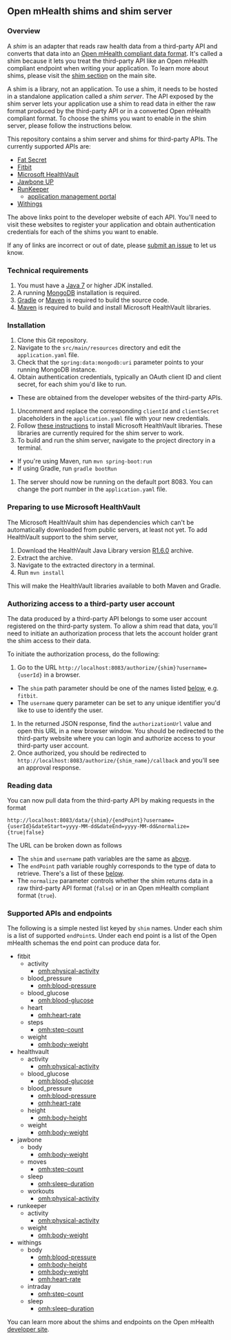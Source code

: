 ## Open mHealth shims and shim server

### Overview

A *shim* is an adapter that reads raw health data from a third-party API and converts 
that data into an [Open mHealth compliant data format](http://www.openmhealth.org/developers/schemas/). It's called a shim
because it lets you treat the third-party API like an Open mHealth compliant endpoint when writing your application. 
To learn more about shims, please visit the [shim section](http://www.openmhealth.org/developers/apis/) on the main site.
 
A shim is a library, not an application. To use a shim, it needs to be hosted in a standalone application called a *shim server*. 
The API exposed by the shim server lets your application use a shim to read data in either the raw format produced by the third-party API or in a 
converted Open mHealth compliant format. To choose the shims you want to enable in the shim server, please follow the instructions below.
 
This repository contains a shim server and shims for third-party APIs. The currently supported APIs are:

* [Fat Secret](http://platform.fatsecret.com/api/)
* [Fitbit](http://dev.fitbit.com/)
* [Microsoft HealthVault](https://developer.healthvault.com/)
* [Jawbone UP](https://jawbone.com/up/developer)
* [RunKeeper](http://developer.runkeeper.com/healthgraph)
    * [application management portal](http://runkeeper.com/partner)
* [Withings](http://oauth.withings.com/api)

The above links point to the developer website of each API. You'll need to visit these websites to register your 
application and obtain authentication credentials for each of the shims you want to enable.  

If any of links are incorrect or out of date, please [submit an issue](https://github.com/openmhealth/omh-shims/issues) to let us know. 
  

### Technical requirements

1. You must have a [Java 7](http://www.oracle.com/technetwork/java/javase/downloads/index-jsp-138363.html/) or higher JDK installed. 
1. A running [MongoDB](http://http://docs.mongodb.org/manual/) installation is required.
1. [Gradle](http://www.gradle.org/) or [Maven](http://maven.apache.org/) is required to build the source code.  
1. [Maven](http://maven.apache.org/) is required to build and install Microsoft HealthVault libraries.  


### Installation

1. Clone this Git repository.
1. Navigate to the `src/main/resources` directory and edit the `application.yaml` file.
1. Check that the `spring:data:mongodb:uri` parameter points to your running MongoDB instance.
1. Obtain authentication credentials, typically an OAuth client ID and client secret, for each shim you'd like to run. 
  * These are obtained from the developer websites of the third-party APIs.
1. Uncomment and replace the corresponding `clientId` and `clientSecret` placeholders in the `application.yaml` file 
with your new credentials.
1. Follow [these instructions](#preparing-to-use-microsoft-healthvault) to install Microsoft HealthVault libraries. These libraries are
 currently required for the shim server to work.
1. To build and run the shim server, navigate to the project directory in a terminal. 
  * If you're using Maven, run `mvn spring-boot:run`
  * If using Gradle, run `gradle bootRun`
1. The server should now be running on the default port 8083. You can change the port number in the `application.yaml` file.

### Preparing to use Microsoft HealthVault
    
The Microsoft HealthVault shim has dependencies which can't be automatically downloaded from public servers, at least 
not yet. To add HealthVault support to the shim server,

1. Download the HealthVault Java Library version [R1.6.0](https://healthvaultjavalib.codeplex.com/releases/view/125355) archive.
1. Extract the archive.
1. Navigate to the extracted directory in a terminal.
1. Run `mvn install`
  
This will make the HealthVault libraries available to both Maven and Gradle.  

### Authorizing access to a third-party user account

The data produced by a third-party API belongs to some user account registered on the third-party system. To allow 
 a shim read that data, you'll need to initiate an authorization process that lets the account holder grant the shim access to their data.

To initiate the authorization process, do the following:
 
1. Go to the URL `http://localhost:8083/authorize/{shim}?username={userId}` in a browser.
  * The `shim` path parameter should be one of the names listed [below](#supported-apis-and-end-points), e.g. `fitbit`. 
  * The `username` query parameter can be set to any unique identifier you'd like to use to identify the user. 
1. In the returned JSON response, find the `authorizationUrl` value and open this URL in a new browser window. 
You should be redirected to the third-party website where you can login and authorize access to your third-party user account. 
1. Once authorized, you should be redirected to `http://localhost:8083/authorize/{shim_name}/callback` and you'll see an approval response.

### Reading data
You can now pull data from the third-party API by making requests in the format
 
`http://localhost:8083/data/{shim}/{endPoint}?username={userId}&dateStart=yyyy-MM-dd&dateEnd=yyyy-MM-dd&normalize={true|false}`

The URL can be broken down as follows
* The `shim` and `username` path variables are the same as [above](#authorizing-access-to-a-third-party-user-account).
* The `endPoint` path variable roughly corresponds to the type of data to retrieve. There's a list of these [below](#supported-apis-and-end-points).
* The `normalize` parameter controls whether the shim returns data in a raw third-party API format (`false`) or in an Open mHealth compliant format (`true`).  
 
### Supported APIs and endpoints

The following is a simple nested list keyed by `shim` names. Under each shim is a list of supported `endPoint`s.
Under each end point is a list of the Open mHealth schemas the end point can produce data for.
 
* fitbit
    * activity
        * [omh:physical-activity](http://www.openmhealth.org/developers/schemas/#physical-activity)
    * blood_pressure
        * [omh:blood-pressure](http://www.openmhealth.org/developers/schemas/#blood-pressure)
    * blood_glucose
        * [omh:blood-glucose](http://www.openmhealth.org/developers/schemas/#blood-glucose)
    * heart
        * [omh:heart-rate](http://www.openmhealth.org/developers/schemas/#heart-rate)
    * steps
        * [omh:step-count](http://www.openmhealth.org/developers/schemas/#step-count)
    * weight
        * [omh:body-weight](http://www.openmhealth.org/developers/schemas/#body-weight)
* healthvault
    * activity 
        * [omh:physical-activity](http://www.openmhealth.org/developers/schemas/#physical-activity)
    * blood_glucose
        * [omh:blood-glucose](http://www.openmhealth.org/developers/schemas/#blood-glucose)
    * blood_pressure
        * [omh:blood-pressure](http://www.openmhealth.org/developers/schemas/#blood-pressure)
        * [omh:heart-rate](http://www.openmhealth.org/developers/schemas/#heart-rate)
    * height
        * [omh:body-height](http://www.openmhealth.org/developers/schemas/#body-height)
    * weight
        * [omh:body-weight](http://www.openmhealth.org/developers/schemas/#body-weight)
* jawbone
    * body
        * [omh:body-weight](http://www.openmhealth.org/developers/schemas/#body-weight)
    * moves
        * [omh:step-count](http://www.openmhealth.org/developers/schemas/#step-count)
    * sleep
        * [omh:sleep-duration](http://www.openmhealth.org/developers/schemas/#sleep-duration)
    * workouts
        * [omh:physical-activity](http://www.openmhealth.org/developers/schemas/#physical-activity)
* runkeeper
    * activity
        * [omh:physical-activity](http://www.openmhealth.org/developers/schemas/#physical-activity)
    * weight  
        * [omh:body-weight](http://www.openmhealth.org/developers/schemas/#body-weight)
* withings
    * body 
        * [omh:blood-pressure](http://www.openmhealth.org/developers/schemas/#blood-pressure)
        * [omh:body-height](http://www.openmhealth.org/developers/schemas/#body-height)
        * [omh:body-weight](http://www.openmhealth.org/developers/schemas/#body-weight)
        * [omh:heart-rate](http://www.openmhealth.org/developers/schemas/#heart-rate)
    * intraday
        * [omh:step-count](http://www.openmhealth.org/developers/schemas/#step-count)
    * sleep    
        * [omh:sleep-duration](http://www.openmhealth.org/developers/schemas/#sleep-duration)
    
You can learn more about the shims and endpoints on the Open mHealth [developer site](http://www.openmhealth.org/developers/getting-started/). 
